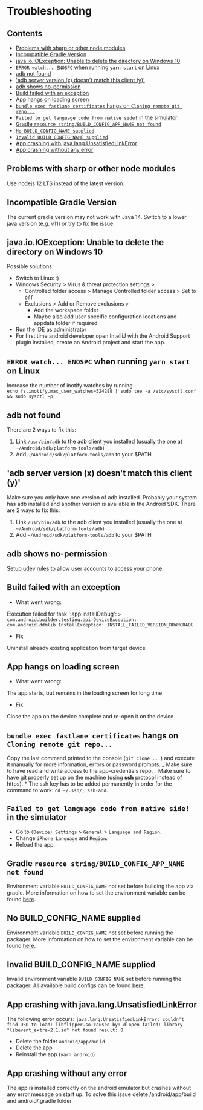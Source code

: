 # Troubleshooting

## Contents

- [Problems with sharp or other node modules](#problems-with-sharp-or-other-node-modules)
- [Incompatible Gradle Version](#incompatible-gradle-version)
- [java.io.IOException: Unable to delete the directory on Windows 10](#javaioioexception-unable-to-delete-the-directory-on-windows-10)
- [`ERROR watch... ENOSPC` when running `yarn start` on Linux](#error-watch-enospc-when-running-yarn-start-on-linux)
- [adb not found](#adb-not-found)
- ['adb server version (x) doesn't match this client (y)'](#adb-server-version-x-doesnt-match-this-client-y)
- [adb shows no-permission](#adb-shows-no-permission)
- [Build failed with an exception](#build-failed-with-an-exception)
- [App hangs on loading screen](#app-hangs-on-loading-screen)
- [`bundle exec fastlane certificates` hangs on `Cloning remote git repo...`](#bundle-exec-fastlane-certificates-hangs-on-cloning-remote-git-repo)
- [`Failed to get language code from native side!` in the simulator](#failed-to-get-language-code-from-native-side-in-the-simulator)
- [Gradle `resource string/BUILD_CONFIG_APP_NAME not found`](#gradle-resource-stringbuild_config_app_name-not-found)
- [`No BUILD_CONFIG_NAME supplied`](#no-build_config_name-supplied)
- [`Invalid BUILD_CONFIG_NAME supplied`](#invalid-build_config_name-supplied)
- [App crashing with java.lang.UnsatisfiedLinkError](#app-crashing-with-javalangunsatisfiedlinkerror)
- [App crashing without any error](#app-crashing-without-any-error)

## Problems with sharp or other node modules

Use nodejs 12 LTS instead of the latest version.

## Incompatible Gradle Version

The current gradle version may not work with Java 14. Switch to a lower java version (e.g. v11) or try to fix the issue.

## java.io.IOException: Unable to delete the directory on Windows 10

Possible solutions:

- Switch to Linux :)
- Windows Security > Virus & threat protection settings >
  - Controlled folder access > Manage Controlled folder access > Set to `Off`
  - Exclusions > Add or Remove exclusions >
    - Add the workspace folder
    - Maybe also add user specific configuration locations and appdata folder if required
- Run the IDE as administrator
- For first time android developer open IntelliJ with the Android Support plugin installed, create an Android project and start the app.

## `ERROR watch... ENOSPC` when running `yarn start` on Linux

Increase the number of inotify watches by running  
`echo fs.inotify.max_user_watches=524288 | sudo tee -a /etc/sysctl.conf && sudo sysctl -p`

## adb not found

There are 2 ways to fix this:

1. Link `/usr/bin/adb` to the adb client you installed (usually the one at `~/Android/sdk/platform-tools/adb`)
2. Add `~/Android/sdk/platform-tools/adb` to your \$PATH

## 'adb server version (x) doesn't match this client (y)'

Make sure you only have one version of adb installed. Probably your system has adb installed and another version is available in the Android SDK. There are 2 ways to fix this:

1. Link `/usr/bin/adb` to the adb client you installed (usually the one at `~/Android/sdk/platform-tools/adb`)
2. Add `~/Android/sdk/platform-tools/adb` to your \$PATH

## adb shows no-permission

[Setup udev rules](https://wiki.archlinux.org/index.php/Android_Debug_Bridge#Adding_udev_Rules) to allow user accounts to access your phone.

## Build failed with an exception

- What went wrong:

Execution failed for task ':app:installDebug':
`> com.android.builder.testing.api.DeviceException: com.android.ddmlib.InstallException: INSTALL_FAILED_VERSION_DOWNGRADE`

- Fix

Uninstall already existing application from target device

## App hangs on loading screen

- What went wrong:

The app starts, but remains in the loading screen for long time

- Fix

Close the app on the device complete and re-open it on the device

## `bundle exec fastlane certificates` hangs on `Cloning remote git repo...`

Copy the last command printed to the console (`git clone ...`) and execute it manually for more information, errors or password prompts.
_ Make sure to have read and write access to the app-credentials repo.
_ Make sure to have git properly set up on the machine (using **ssh** protocol instead of https). \* The ssh key has to be added permanently in order for the command to work: `cd ~/.ssh/; ssh-add`.

## `Failed to get language code from native side!` in the simulator

- Go to `(Device) Settings` > `General` > `Language and Region`.
- Change `iPhone Language` and `Region`.
- Reload the app.

## Gradle `resource string/BUILD_CONFIG_APP_NAME not found`

Environment variable `BUILD_CONFIG_NAME` not set before building the app via gradle.
More information on how to set the environment variable can be found [here](build-configs.md#gradle-android-build).

## No BUILD_CONFIG_NAME supplied

Environment variable `BUILD_CONFIG_NAME` not set before running the packager.
More information on how to set the environment variable can be found [here](build-configs.md#runtime-javascript).

## Invalid BUILD_CONFIG_NAME supplied

Invalid environment variable `BUILD_CONFIG_NAME` set before running the packager.
All available build configs can be found [here](../../build-configs/README.md#available-build-configs).

## App crashing with java.lang.UnsatisfiedLinkError

The following error occurs:
`java.lang.UnsatisfiedLinkError: couldn't find DSO to load: libflipper.so caused by: dlopen failed: library "libevent_extra-2.1.so" not found result: 0`

- Delete the folder `android/app/build`
- Delete the app
- Reinstall the app (`yarn android`)

## App crashing without any error

The app is installed correctly on the android emulator but crashes without any error message on start up.
To solve this issue delete /android/app/build and android/.gradle folder.
